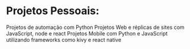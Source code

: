 # Projetos Pessoais:
Projetos de automação com Python
Projetos Web e réplicas de sites com JavaScript, node e react
Projetos Mobile com Python e JavaScript utilizando frameworks como kivy e react native
